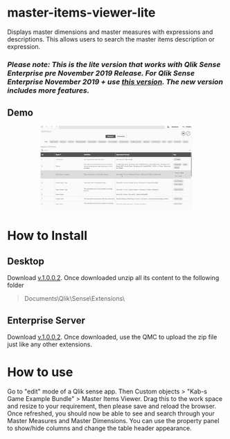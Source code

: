 # master-items-viewer-lite
Displays master dimensions and master measures with expressions and descriptions. This allows users to search the master items description or expression.
### _Please note: This is the lite version that works with Qlik Sense Enterprise pre November 2019 Release. For Qlik Sense Enterprise November 2019 + use [this version](https://github.com/kabir-rab/master-items-viewer). The new version includes more features._

## Demo
<p align="center">
  <img width="70%" alt="Master Items Viewer" src="https://github.com/kabir-rab/master-items-viewer-lite/blob/master/lib/img/master-items-viewer-new.gif">
</p>

# How to Install
## Desktop
Download [v.1.0.0.2](https://github.com/kabir-rab/master-items-viewer-lite/releases/download/v.1.0.0.2/master-items-viewer-lite.zip). Once downloaded unzip all its content to the following folder 
> Documents\Qlik\Sense\Extensions\

## Enterprise Server
Download [v.1.0.0.2](https://github.com/kabir-rab/master-items-viewer-lite/releases/download/v.1.0.0.2/master-items-viewer-lite.zip). Once downloaded, use the QMC to upload the zip file just like any other extensions.

# How to use
Go to "edit" mode of a Qlik sense app. Then Custom objects > "Kab-s Game Example Bundle" > Master Items Viewer. Drag this to the work space and resize to your requirement, then please save and reload the browser. Once refreshed, you should now be able to see and search through your Master Measures and Master Dimensions. You can use the property panel to show/hide columns and change the table header appearance.  
